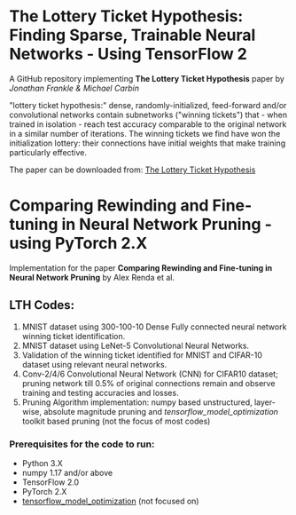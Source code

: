 # The Lottery Ticket Hypothesis: Finding Sparse, Trainable Neural Networks - Using TensorFlow 2

A GitHub repository implementing __The Lottery Ticket Hypothesis__ paper by _Jonathan Frankle & Michael Carbin_

"lottery ticket hypothesis:" dense, randomly-initialized, feed-forward and/or convolutional networks contain subnetworks ("winning tickets") that - when trained in isolation - reach test accuracy comparable to the original network in a similar number of iterations. The winning tickets we find have won the initialization lottery: their connections have initial weights that make training particularly effective. 

The paper can be downloaded from:
[The Lottery Ticket Hypothesis](https://arxiv.org/abs/1803.03635)


# Comparing Rewinding and Fine-tuning in Neural Network Pruning - using PyTorch 2.X

Implementation for the paper __Comparing Rewinding and Fine-tuning in Neural Network Pruning__ by Alex Renda et al.


## LTH Codes:
1. MNIST dataset using 300-100-10 Dense Fully connected neural network winning ticket identification.
1. MNIST dataset using LeNet-5 Convolutional Neural Networks.
1. Validation of the winning ticket identified for MNIST and CIFAR-10 dataset using relevant neural networks.
1. Conv-2/4/6 Convolutional Neural Network (CNN) for CIFAR10 dataset; pruning network till 0.5% of original connections remain and observe training and testing accuracies and losses.
1. Pruning Algorithm implementation: numpy based unstructured, layer-wise, absolute magnitude pruning and _tensorflow_model_optimization_ toolkit based pruning (not the focus of most codes)




### Prerequisites for the code to run:
- Python 3.X
- numpy 1.17 and/or above
- TensorFlow 2.0
- PyTorch 2.X
- [tensorflow_model_optimization](https://www.tensorflow.org/model_optimization/guide/pruning/pruning_with_keras) (not focused on)

